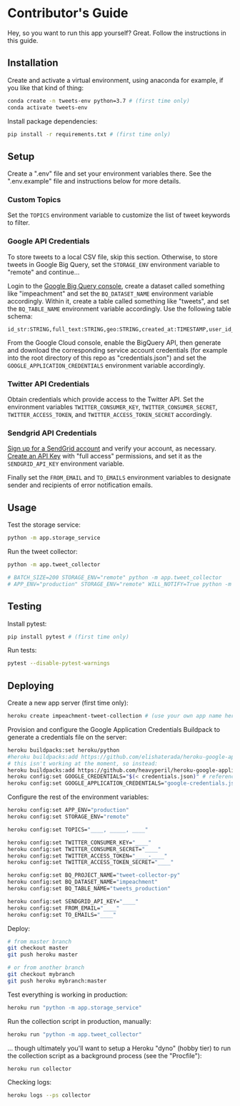 # Contributor's Guide

Hey, so you want to run this app yourself? Great. Follow the instructions in this guide.

## Installation

Create and activate a virtual environment, using anaconda for example, if you like that kind of thing:

```sh
conda create -n tweets-env python=3.7 # (first time only)
conda activate tweets-env
```

Install package dependencies:

```sh
pip install -r requirements.txt # (first time only)
```

## Setup

Create a ".env" file and set your environment variables there. See the ".env.example" file and instructions below for more details.

### Custom Topics

Set the `TOPICS` environment variable to customize the list of tweet keywords to filter.

### Google API Credentials

To store tweets to a local CSV file, skip this section. Otherwise, to store tweets in Google Big Query, set the `STORAGE_ENV` environment variable to "remote" and continue...

Login to the [Google Big Query console](https://console.cloud.google.com/bigquery), create a dataset called something like "impeachment" and set the `BQ_DATASET_NAME` environment variable accordingly. Within it, create a table called something like "tweets", and set the `BQ_TABLE_NAME` environment variable accordingly. Use the following table schema:

    id_str:STRING,full_text:STRING,geo:STRING,created_at:TIMESTAMP,user_id_str:STRING,user_screen_name:STRING,user_description:STRING,user_location:STRING,user_verified:BOOLEAN

From the Google Cloud console, enable the BigQuery API, then generate and download the corresponding service account credentials (for example into the root directory of this repo as "credentials.json") and set the `GOOGLE_APPLICATION_CREDENTIALS` environment variable accordingly.

### Twitter API Credentials

Obtain credentials which provide access to the Twitter API. Set the environment variables `TWITTER_CONSUMER_KEY`, `TWITTER_CONSUMER_SECRET`, `TWITTER_ACCESS_TOKEN`, and `TWITTER_ACCESS_TOKEN_SECRET` accordingly.

### Sendgrid API Credentials

[Sign up for a SendGrid account](https://signup.sendgrid.com/) and verify your account, as necessary. [Create an API Key](https://app.sendgrid.com/settings/api_keys) with "full access" permissions, and set it as the  `SENDGRID_API_KEY` environment variable.

Finally set the `FROM_EMAIL` and `TO_EMAILS` environment variables to designate sender and recipients of error notification emails.

## Usage

Test the storage service:

```sh
python -m app.storage_service
```

Run the tweet collector:

```sh
python -m app.tweet_collector

# BATCH_SIZE=200 STORAGE_ENV="remote" python -m app.tweet_collector
# APP_ENV="production" STORAGE_ENV="remote" WILL_NOTIFY=True python -m app.tweet_collector
```

## Testing

Install pytest:

```sh
pip install pytest # (first time only)
```

Run tests:

```sh
pytest --disable-pytest-warnings
```

## Deploying

Create a new app server (first time only):

```sh
heroku create impeachment-tweet-collection # (use your own app name here)
```

Provision and configure the Google Application Credentials Buildpack to generate a credentials file on the server:

```sh
heroku buildpacks:set heroku/python
#heroku buildpacks:add https://github.com/elishaterada/heroku-google-application-credentials-buildpack
# this isn't working at the moment, so instead:
heroku buildpacks:add https://github.com/heavyperil/heroku-google-application-credentials-buildpack
heroku config:set GOOGLE_CREDENTIALS="$(< credentials.json)" # references local creds
heroku config:set GOOGLE_APPLICATION_CREDENTIALS="google-credentials.json"
```

Configure the rest of the environment variables:

```sh
heroku config:set APP_ENV="production"
heroku config:set STORAGE_ENV="remote"

heroku config:set TOPICS="____, _____, ____"

heroku config:set TWITTER_CONSUMER_KEY="____"
heroku config:set TWITTER_CONSUMER_SECRET="____"
heroku config:set TWITTER_ACCESS_TOKEN="____-____"
heroku config:set TWITTER_ACCESS_TOKEN_SECRET="____"

heroku config:set BQ_PROJECT_NAME="tweet-collector-py"
heroku config:set BQ_DATASET_NAME="impeachment"
heroku config:set BQ_TABLE_NAME="tweets_production"

heroku config:set SENDGRID_API_KEY="____"
heroku config:set FROM_EMAIL="____"
heroku config:set TO_EMAILS="____"
```

Deploy:

```sh
# from master branch
git checkout master
git push heroku master

# or from another branch
git checkout mybranch
git push heroku mybranch:master
```

Test everything is working in production:

```sh
heroku run "python -m app.storage_service"
```

Run the collection script in production, manually:

```sh
heroku run "python -m app.tweet_collector"
```

... though ultimately you'll want to setup a Heroku "dyno" (hobby tier) to run the collection script as a background process (see the "Procfile"):

```sh
heroku run collector
```

Checking logs:

```sh
heroku logs --ps collector
```
